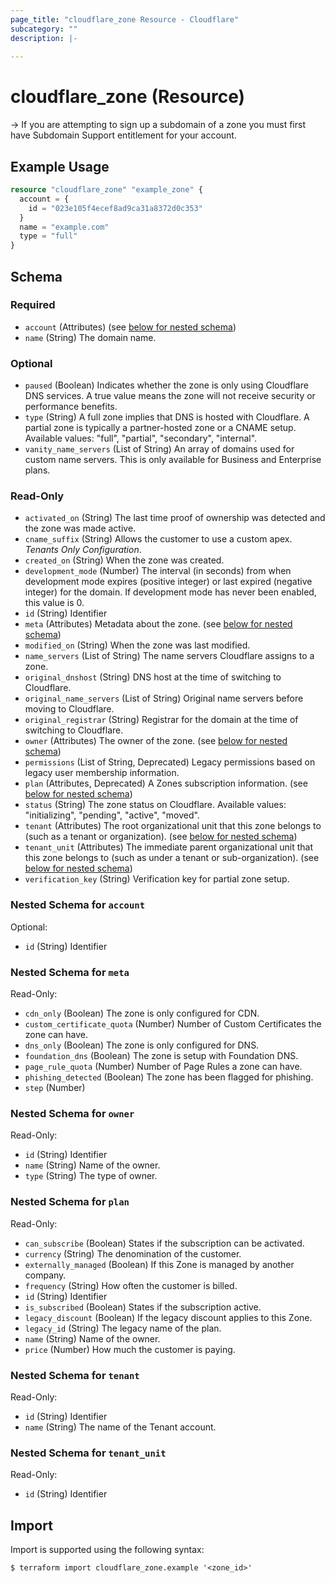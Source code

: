 ```yaml
---
page_title: "cloudflare_zone Resource - Cloudflare"
subcategory: ""
description: |-
  
---
```


# cloudflare_zone (Resource)



-> If you are attempting to sign up a subdomain of a zone you must first have Subdomain Support entitlement for your account.

## Example Usage

```terraform
resource "cloudflare_zone" "example_zone" {
  account = {
    id = "023e105f4ecef8ad9ca31a8372d0c353"
  }
  name = "example.com"
  type = "full"
}
```
<!-- schema generated by tfplugindocs -->
## Schema

### Required

- `account` (Attributes) (see [below for nested schema](#nestedatt--account))
- `name` (String) The domain name.

### Optional

- `paused` (Boolean) Indicates whether the zone is only using Cloudflare DNS services. A
true value means the zone will not receive security or performance
benefits.
- `type` (String) A full zone implies that DNS is hosted with Cloudflare. A partial zone is
typically a partner-hosted zone or a CNAME setup.
Available values: "full", "partial", "secondary", "internal".
- `vanity_name_servers` (List of String) An array of domains used for custom name servers. This is only
available for Business and Enterprise plans.

### Read-Only

- `activated_on` (String) The last time proof of ownership was detected and the zone was made
active.
- `cname_suffix` (String) Allows the customer to use a custom apex.
*Tenants Only Configuration*.
- `created_on` (String) When the zone was created.
- `development_mode` (Number) The interval (in seconds) from when development mode expires
(positive integer) or last expired (negative integer) for the
domain. If development mode has never been enabled, this value is 0.
- `id` (String) Identifier
- `meta` (Attributes) Metadata about the zone. (see [below for nested schema](#nestedatt--meta))
- `modified_on` (String) When the zone was last modified.
- `name_servers` (List of String) The name servers Cloudflare assigns to a zone.
- `original_dnshost` (String) DNS host at the time of switching to Cloudflare.
- `original_name_servers` (List of String) Original name servers before moving to Cloudflare.
- `original_registrar` (String) Registrar for the domain at the time of switching to Cloudflare.
- `owner` (Attributes) The owner of the zone. (see [below for nested schema](#nestedatt--owner))
- `permissions` (List of String, Deprecated) Legacy permissions based on legacy user membership information.
- `plan` (Attributes, Deprecated) A Zones subscription information. (see [below for nested schema](#nestedatt--plan))
- `status` (String) The zone status on Cloudflare.
Available values: "initializing", "pending", "active", "moved".
- `tenant` (Attributes) The root organizational unit that this zone belongs to (such as a tenant or organization). (see [below for nested schema](#nestedatt--tenant))
- `tenant_unit` (Attributes) The immediate parent organizational unit that this zone belongs to (such as under a tenant or sub-organization). (see [below for nested schema](#nestedatt--tenant_unit))
- `verification_key` (String) Verification key for partial zone setup.

<a id="nestedatt--account"></a>
### Nested Schema for `account`

Optional:

- `id` (String) Identifier


<a id="nestedatt--meta"></a>
### Nested Schema for `meta`

Read-Only:

- `cdn_only` (Boolean) The zone is only configured for CDN.
- `custom_certificate_quota` (Number) Number of Custom Certificates the zone can have.
- `dns_only` (Boolean) The zone is only configured for DNS.
- `foundation_dns` (Boolean) The zone is setup with Foundation DNS.
- `page_rule_quota` (Number) Number of Page Rules a zone can have.
- `phishing_detected` (Boolean) The zone has been flagged for phishing.
- `step` (Number)


<a id="nestedatt--owner"></a>
### Nested Schema for `owner`

Read-Only:

- `id` (String) Identifier
- `name` (String) Name of the owner.
- `type` (String) The type of owner.


<a id="nestedatt--plan"></a>
### Nested Schema for `plan`

Read-Only:

- `can_subscribe` (Boolean) States if the subscription can be activated.
- `currency` (String) The denomination of the customer.
- `externally_managed` (Boolean) If this Zone is managed by another company.
- `frequency` (String) How often the customer is billed.
- `id` (String) Identifier
- `is_subscribed` (Boolean) States if the subscription active.
- `legacy_discount` (Boolean) If the legacy discount applies to this Zone.
- `legacy_id` (String) The legacy name of the plan.
- `name` (String) Name of the owner.
- `price` (Number) How much the customer is paying.


<a id="nestedatt--tenant"></a>
### Nested Schema for `tenant`

Read-Only:

- `id` (String) Identifier
- `name` (String) The name of the Tenant account.


<a id="nestedatt--tenant_unit"></a>
### Nested Schema for `tenant_unit`

Read-Only:

- `id` (String) Identifier

## Import

Import is supported using the following syntax:

```shell
$ terraform import cloudflare_zone.example '<zone_id>'
```
